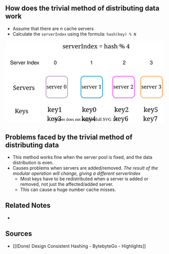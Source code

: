 ## How does the trivial method of distributing data work
- Assume that there are $n$ cache servers
- Calculate the `serverIndex` using the formula: `hash(key) % N` 

![](Assets/Modulo_hashing_of_data.svg)

## Problems faced by the trivial method of distributing data
-  This method works fine when the server pool is fixed, and the data distribution is even.
- Causes problems when servers are added/removed. *The result of the modular operation will change, giving a different serverIndex*
	- Most keys have to be redistributed when a server is added or removed, not just the affected/added server.
	- This can cause a huge number cache misses.

## Related Notes
- 

## Sources
- [[(Done) Design Consistent Hashing - BytebyteGo - Highlights]]